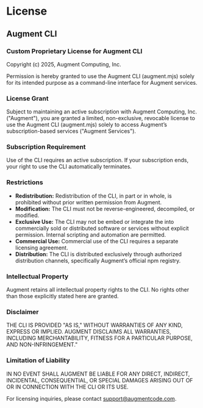 # License

## Augment CLI

### Custom Proprietary License for Augment CLI

Copyright (c) 2025, Augment Computing, Inc.

Permission is hereby granted to use the Augment CLI (augment.mjs) solely for its intended purpose as a command-line interface for Augment services.

### License Grant

Subject to maintaining an active subscription with Augment Computing, Inc. ("Augment"), you are granted a limited, non-exclusive, revocable license to use the Augment CLI (augment.mjs) solely to access Augment’s subscription-based services ("Augment Services").

### Subscription Requirement

Use of the CLI requires an active subscription. If your subscription ends, your right to use the CLI automatically terminates.

### Restrictions

- **Redistribution:** Redistribution of the CLI, in part or in whole, is prohibited without prior written permission from Augment.
- **Modification:** The CLI must not be reverse-engineered, decompiled, or modified.
- **Exclusive Use:** The CLI may not be embed or integrate the into commercially sold or distributed software or services without explicit permission. Internal scripting and automation are permitted.
- **Commercial Use:** Commercial use of the CLI requires a separate licensing agreement.
- **Distribution:** The CLI is distributed exclusively through authorized distribution channels, specifically Augment’s official npm registry.

### Intellectual Property

Augment retains all intellectual property rights to the CLI. No rights other than those explicitly stated here are granted.

### Disclaimer

THE CLI IS PROVIDED "AS IS," WITHOUT WARRANTIES OF ANY KIND, EXPRESS OR IMPLIED. AUGMENT DISCLAIMS ALL WARRANTIES, INCLUDING MERCHANTABILITY, FITNESS FOR A PARTICULAR PURPOSE, AND NON-INFRINGEMENT."

### Limitation of Liability

IN NO EVENT SHALL AUGMENT BE LIABLE FOR ANY DIRECT, INDIRECT, INCIDENTAL, CONSEQUENTIAL, OR SPECIAL DAMAGES ARISING OUT OF OR IN CONNECTION WITH THE CLI OR ITS USE.

For licensing inquiries, please contact support@augmentcode.com.

